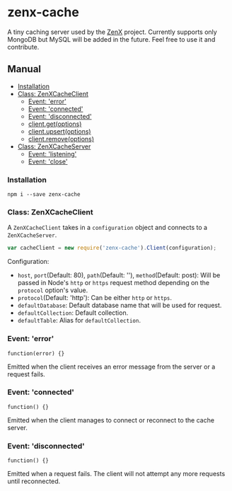 # zenx-cache
A tiny caching server used by the [ZenX](https://github.com/raelgor/zenx) project. Currently supports only MongoDB but MySQL will be added in the future. Feel free to use it and contribute.

## Manual
* [Installation](#installation)
* [Class: ZenXCacheClient](#zcc)
  * [Event: 'error'](#zccee)
  * [Event: 'connected'](#zccec)
  * [Event: 'disconnected'](#zccedc)
  * [client.get(options)](#zccg)
  * [client.upsert(options)](#zccu)
  * [client.remove(options)](#zccr)
* [Class: ZenXCacheServer](#zcs)
  * [Event: 'listening'](#zcsel)
  * [Event: 'close'](#zcsec)

### <a name="installation">Installation</a>
```shell
npm i --save zenx-cache
```

### <a name="zcc">Class: ZenXCacheClient</a>
A `ZenXCacheClient` takes in a `configuration` object and connects to a `ZenXCacheServer`.
```js
var cacheClient = new require('zenx-cache').Client(configuration);
```

Configuration:
* `host`, `port`(Default: 80), `path`(Default: ''), `method`(Default: post): Will be passed in Node's `http` or `https` request method depending on the `protocol` option's value.
* `protocol`(Default: 'http'): Can be either `http` or `https`.
* `defaultDatabase`: Default database name that will be used for request.
* `defaultCollection`: Default collection.
* `defaultTable`: Alias for `defaultCollection`.

### <a name="zccee">Event: 'error'</a>
`function(error) {}`

Emitted when the client receives an error message from the server or a request fails.

### <a name="zccec">Event: 'connected'</a>
`function() {}`

Emitted when the client manages to connect or reconnect to the cache server.

### <a name="zccedc">Event: 'disconnected'</a>
`function() {}`

Emitted when a request fails. The client will not attempt any more requests until reconnected.
